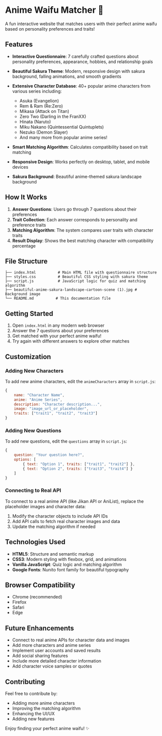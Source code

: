 # Anime Waifu Matcher 🌸

A fun interactive website that matches users with their perfect anime waifu based on personality preferences and traits!

## Features

- **Interactive Questionnaire**: 7 carefully crafted questions about personality preferences, appearance, hobbies, and relationship goals
- **Beautiful Sakura Theme**: Modern, responsive design with sakura background, falling animations, and smooth gradients
- **Extensive Character Database**: 40+ popular anime characters from various series including:
  - Asuka (Evangelion)
  - Rem & Ram (Re:Zero)
  - Mikasa (Attack on Titan)
  - Zero Two (Darling in the FranXX)
  - Hinata (Naruto)
  - Miku Nakano (Quintessential Quintuplets)
  - Nezuko (Demon Slayer)
  - And many more from popular anime series!

- **Smart Matching Algorithm**: Calculates compatibility based on trait matching
- **Responsive Design**: Works perfectly on desktop, tablet, and mobile devices
- **Sakura Background**: Beautiful anime-themed sakura landscape background

## How It Works

1. **Answer Questions**: Users go through 7 questions about their preferences
2. **Trait Collection**: Each answer corresponds to personality and preference traits
3. **Matching Algorithm**: The system compares user traits with character traits
4. **Result Display**: Shows the best matching character with compatibility percentage

## File Structure

```
├── index.html          # Main HTML file with questionnaire structure
├── styles.css          # Beautiful CSS styling with sakura theme
├── script.js           # JavaScript logic for quiz and matching algorithm
├── beautiful-anime-sakura-landscape-cartoon-scene (1).jpg # Background image
└── README.md          # This documentation file
```

## Getting Started

1. Open `index.html` in any modern web browser
2. Answer the 7 questions about your preferences
3. Get matched with your perfect anime waifu!
4. Try again with different answers to explore other matches

## Customization

### Adding New Characters

To add new anime characters, edit the `animeCharacters` array in `script.js`:

```javascript
{
    name: "Character Name",
    anime: "Anime Series",
    description: "Character description...",
    image: "image_url_or_placeholder",
    traits: ["trait1", "trait2", "trait3"]
}
```

### Adding New Questions

To add new questions, edit the `questions` array in `script.js`:

```javascript
{
    question: "Your question here?",
    options: [
        { text: "Option 1", traits: ["trait1", "trait2"] },
        { text: "Option 2", traits: ["trait3", "trait4"] }
    ]
}
```

### Connecting to Real API

To connect to a real anime API (like Jikan API or AniList), replace the placeholder images and character data:

1. Modify the character objects to include API IDs
2. Add API calls to fetch real character images and data
3. Update the matching algorithm if needed

## Technologies Used

- **HTML5**: Structure and semantic markup
- **CSS3**: Modern styling with flexbox, grid, and animations
- **Vanilla JavaScript**: Quiz logic and matching algorithm
- **Google Fonts**: Nunito font family for beautiful typography

## Browser Compatibility

- Chrome (recommended)
- Firefox
- Safari
- Edge

## Future Enhancements

- Connect to real anime APIs for character data and images
- Add more characters and anime series
- Implement user accounts and saved results
- Add social sharing features
- Include more detailed character information
- Add character voice samples or quotes

## Contributing

Feel free to contribute by:
- Adding more anime characters
- Improving the matching algorithm
- Enhancing the UI/UX
- Adding new features

Enjoy finding your perfect anime waifu! ✨

